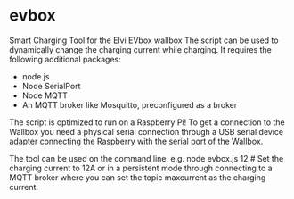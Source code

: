 # evbox
Smart Charging Tool for the Elvi EVbox wallbox
The script can be used to dynamically change the charging current while charging.
It requires the following additional packages:
- node.js
- Node SerialPort
- Node MQTT
- An MQTT broker like Mosquitto, preconfigured as a broker

The script is optimized to run on a Raspberry Pi!
To get a connection to the Wallbox you need a physical serial connection through a USB serial device adapter connecting the Raspberry with the serial port of the Wallbox.

The tool can be used on the command line, e.g.
node evbox.js 12  # Set the charging current to 12A
or in a persistent mode through connecting to a MQTT broker where you can set the topic maxcurrent as the charging current.
